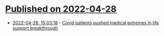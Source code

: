 # [Published on 2022-04-28](index.md)

* [2022-04-28, 15:03:18](https://news.ycombinator.com/item?id=31193324) - [Covid patients pushed medical extremes in life support breakthrough](https://www.heraldsun.com.au/coronavirus/covid-patients-pushed-medical-extremes-in-life-support-breakthrough/news-story/cd532455b2073bc87fbcd9d5abd9c0e7)
